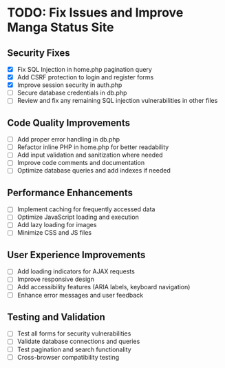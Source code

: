 # TODO: Fix Issues and Improve Manga Status Site

## Security Fixes
- [x] Fix SQL Injection in home.php pagination query
- [x] Add CSRF protection to login and register forms
- [x] Improve session security in auth.php
- [ ] Secure database credentials in db.php
- [ ] Review and fix any remaining SQL injection vulnerabilities in other files

## Code Quality Improvements
- [ ] Add proper error handling in db.php
- [ ] Refactor inline PHP in home.php for better readability
- [ ] Add input validation and sanitization where needed
- [ ] Improve code comments and documentation
- [ ] Optimize database queries and add indexes if needed

## Performance Enhancements
- [ ] Implement caching for frequently accessed data
- [ ] Optimize JavaScript loading and execution
- [ ] Add lazy loading for images
- [ ] Minimize CSS and JS files

## User Experience Improvements
- [ ] Add loading indicators for AJAX requests
- [ ] Improve responsive design
- [ ] Add accessibility features (ARIA labels, keyboard navigation)
- [ ] Enhance error messages and user feedback

## Testing and Validation
- [ ] Test all forms for security vulnerabilities
- [ ] Validate database connections and queries
- [ ] Test pagination and search functionality
- [ ] Cross-browser compatibility testing
